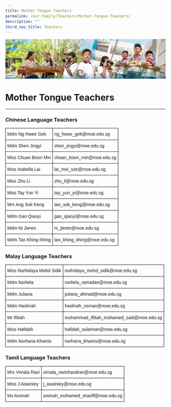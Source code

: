 ```yaml
---
title: Mother Tongue Teachers
permalink: /our-family/Teachers/Mother-Tongue-Teachers/
description: ""
third_nav_title: Teachers
---
```

![](/images/AboutUs.jpg)

Mother Tongue Teachers
======================

  

* * *

### **Chinese Language Teachers**

<style type="text/css">
.tg  {border-collapse:collapse;border-spacing:0;}
.tg td{border-color:black;border-style:solid;border-width:1px;font-family:Arial, sans-serif;font-size:14px;
  overflow:hidden;padding:10px 5px;word-break:normal;}
.tg th{border-color:black;border-style:solid;border-width:1px;font-family:Arial, sans-serif;font-size:14px;
  font-weight:normal;overflow:hidden;padding:10px 5px;word-break:normal;}
.tg .tg-0lax{text-align:left;vertical-align:top}
</style>
<table class="tg">
<thead>
  <tr>
    <th class="tg-0lax"><span style="font-weight:400">Mdm Ng Hwee Gek</span><br></th>
    <th class="tg-0lax"><span style="font-weight:normal">ng_hwee_gek@moe.edu.sg</span></th>
  </tr>
</thead>
<tbody>
  <tr>
    <td class="tg-0lax"><span style="font-weight:400">Mdm Shen Jingyi</span></td>
    <td class="tg-0lax"><span style="font-weight:400">shen_jingyi@moe.edu.sg</span><br></td>
  </tr>
  <tr>
    <td class="tg-0lax"><span style="font-weight:400">Miss Chuan Boon Min</span></td>
    <td class="tg-0lax"><span style="font-weight:400">chuan_boon_min@moe.edu.sg</span><br></td>
  </tr>
  <tr>
    <td class="tg-0lax"><span style="font-weight:400">Miss Isabella Lai</span><br></td>
    <td class="tg-0lax"><span style="font-weight:400">lai_mei_sze@moe.edu.sg</span><br></td>
  </tr>
  <tr>
    <td class="tg-0lax">Miss Zhu Li</td>
    <td class="tg-0lax">zhu_li@moe.edu.sg</td>
  </tr>
  <tr>
    <td class="tg-0lax">Miss Tay Yun Yi</td>
    <td class="tg-0lax">tay_yun_yi@moe.edu.sg</td>
  </tr>
  <tr>
    <td class="tg-0lax"><span style="font-weight:normal">Mrs Ang Sok Keng </span>    </td>
    <td class="tg-0lax"><span style="font-weight:normal">tan_sok_keng@moe.edu.sg</span>    <span style="font-weight:normal"> </span>        </td>
  </tr>
  <tr>
    <td class="tg-0lax"><span style="font-weight:400">Mdm  Gao Qiaoyi    </span></td>
    <td class="tg-0lax"><span style="font-weight:400">gao_qiaoyi@moe.edu.sg         </span></td>
  </tr>
  <tr>
    <td class="tg-0lax"><span style="font-weight:400">Mdm Ni Jieren   </span></td>
    <td class="tg-0lax"><span style="font-weight:400">ni_jieren@moe.edu.sg</span> </td>
  </tr>
  <tr>
    <td class="tg-0lax"><span style="font-weight:400">Mdm Tan Khing Khing</span></td>
    <td class="tg-0lax"><span style="font-weight:400">tan_khing_khing@moe.edu.sg</span></td>
  </tr>
</tbody>
</table>


### **Malay Language Teachers**

<style type="text/css">
.tg  {border-collapse:collapse;border-spacing:0;}
.tg td{border-color:black;border-style:solid;border-width:1px;font-family:Arial, sans-serif;font-size:14px;
  overflow:hidden;padding:10px 5px;word-break:normal;}
.tg th{border-color:black;border-style:solid;border-width:1px;font-family:Arial, sans-serif;font-size:14px;
  font-weight:normal;overflow:hidden;padding:10px 5px;word-break:normal;}
.tg .tg-0lax{text-align:left;vertical-align:top}
</style>
<table class="tg">
<thead>
  <tr>
    <th class="tg-0lax"><span style="font-weight:normal">Miss Nurhidaya Mohd Sidik</span><br></th>
    <th class="tg-0lax"><span style="font-weight:normal">nurhidaya_mohd_sidik@moe.edu.sg</span><br></th>
  </tr>
</thead>
<tbody>
  <tr>
    <td class="tg-0lax"><span style="font-weight:normal">Mdm Norliela</span><br></td>
    <td class="tg-0lax"><span style="font-weight:normal">norliela_ramadan@moe.edu.sg</span><br></td>
  </tr>
  <tr>
    <td class="tg-0lax"><span style="font-weight:normal">Mdm Juliana</span></td>
    <td class="tg-0lax"><span style="font-weight:normal">juliana_ahmad@moe.edu.sg</span></td>
  </tr>
  <tr>
    <td class="tg-0lax"><span style="font-weight:normal">Mdm Haslinah</span></td>
    <td class="tg-0lax"><span style="font-weight:normal">haslinah_osman@moe.edu.sg</span></td>
  </tr>
  <tr>
    <td class="tg-0lax"><span style="font-weight:normal">Mr Iftitah</span></td>
    <td class="tg-0lax"><span style="font-weight:normal">muhammad_iftitah_mohamed_said@moe.edu.sg</span></td>
  </tr>
  <tr>
    <td class="tg-0lax"><span style="font-weight:normal">Miss Hafidah</span></td>
    <td class="tg-0lax"><span style="font-weight:normal">hafidah_sulaiman@moe.edu.sg</span></td>
  </tr>
  <tr>
    <td class="tg-0lax"><span style="font-weight:normal">Mdm Norhana Khamis</span></td>
    <td class="tg-0lax"><span style="font-weight:normal">norhana_khamis@moe.edu.sg</span></td>
  </tr>
</tbody>
</table>

### **Tamil Language Teachers**

<style type="text/css">
.tg  {border-collapse:collapse;border-spacing:0;}
.tg td{border-color:black;border-style:solid;border-width:1px;font-family:Arial, sans-serif;font-size:14px;
  overflow:hidden;padding:10px 5px;word-break:normal;}
.tg th{border-color:black;border-style:solid;border-width:1px;font-family:Arial, sans-serif;font-size:14px;
  font-weight:normal;overflow:hidden;padding:10px 5px;word-break:normal;}
.tg .tg-0lax{text-align:left;vertical-align:top}
</style>
<table class="tg">
<thead>
  <tr>
    <th class="tg-0lax"><span style="font-weight:normal">Mrs Vimala Ravi</span><br></th>
    <th class="tg-0lax"><span style="font-weight:normal">vimala_ravichandran@moe.edu.sg</span><br></th>
  </tr>
</thead>
<tbody>
  <tr>
    <td class="tg-0lax"><span style="font-weight:normal">Miss J Aswiniey</span><br></td>
    <td class="tg-0lax"><span style="font-weight:normal">j_aswiniey@moe.edu.sg</span><br></td>
  </tr>
  <tr>
    <td class="tg-0lax"><span style="font-weight:normal">Ms Aminah</span></td>
    <td class="tg-0lax"><span style="font-weight:normal">aminah_mohamed_shariff@moe.edu.sg</span></td>
  </tr>
</tbody>
</table>